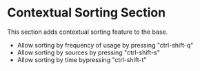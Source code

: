 # Contextual Sorting Section

This section adds contextual sorting feature to the base. 

* Allow sorting by frequency of usage by pressing "ctrl-shift-q"
* Allow sorting by sources by pressing "ctrl-shift-s"
* Allow sorting by time bypressing "ctrl-shift-t"
